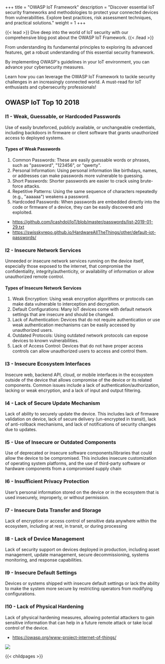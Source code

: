 +++
title = "OWASP IoT Framework"
description = "Discover essential IoT security frameworks and methodologies to protect your connected devices from vulnerabilities. Explore best practices, risk assessment techniques, and practical solutions."
weight = 1
+++


{{< lead >}}
Dive deep into the world of IoT security with our comprehensive blog post about the OWASP IoT Framework. 
{{< /lead >}}

From understanding its fundamental principles to exploring its advanced features, get a robust understanding of this essential security framework. 

By implementing OWASP's guidelines in your IoT environment, you can advance your cybersecurity measures. 

Learn how you can leverage the OWASP IoT Framework to tackle security challenges in an increasingly connected world. A must-read for IoT enthusiasts and cybersecurity professionals!

## OWASP IoT Top 10 2018




### I1 - Weak, Guessable, or Hardcoded Passwords	
Use of easily bruteforced, publicly available, or unchangeable credentials, including backdoors in firmware or client software that grants unauthorized access to deployed systems.

#### Types of Weak Passwords

1. Common Passwords: These are easily guessable words or phrases, such as "password", "123456", or "qwerty".
2. Personal Information: Using personal information like birthdays, names, or addresses can make passwords more vulnerable to guessing.
3. Short Passwords: Shorter passwords are easier to crack using brute-force attacks.
4. Repetitive Patterns: Using the same sequence of characters repeatedly (e.g., "aaaaaa") weakens a password.
5. Hardcoded Passwords: When passwords are embedded directly into the code or firmware of a device, they can be easily discovered and exploited.

- https://github.com/lcashdol/IoT/blob/master/passwords/list-2019-01-29.txt
- https://swisskyrepo.github.io/HardwareAllTheThings/other/default-iot-passwords/

### I2 - Insecure Network Services	
Unneeded or insecure network services running on the device itself, especially those exposed to the internet, that compromise the confidentiality, integrity/authenticity, or availability of information or allow unauthorized remote control.

#### Types of Insecure Network Services

1. Weak Encryption: Using weak encryption algorithms or protocols can make data vulnerable to interception and decryption.
2. Default Configurations: Many IoT devices come with default network settings that are insecure and should be changed.
3. Lack of Authentication: Devices that do not require authentication or use weak authentication mechanisms can be easily accessed by unauthorized users.
4. Outdated Protocols: Using outdated network protocols can expose devices to known vulnerabilities.
5. Lack of Access Control: Devices that do not have proper access controls can allow unauthorized users to access and control them.

### I3 - Insecure Ecosystem Interfaces	
Insecure web, backend API, cloud, or mobile interfaces in the ecosystem outside of the device that allows compromise of the device or its related components. Common issues include a lack of authentication/authorization, lacking or weak encryption, and a lack of input and output filtering.
### I4 - Lack of Secure Update Mechanism	
Lack of ability to securely update the device. This includes lack of firmware validation on device, lack of secure delivery (un-encrypted in transit), lack of anti-rollback mechanisms, and lack of notifications of security changes due to updates.
### I5 - Use of Insecure or Outdated Components	
Use of deprecated or insecure software components/libraries that could allow the device to be compromised. This includes insecure customization of operating system platforms, and the use of third-party software or hardware components from a compromised supply chain
### I6 - Insufficient Privacy Protection	
User’s personal information stored on the device or in the ecosystem that is used insecurely, improperly, or without permission.
### I7 - Insecure Data Transfer and Storage	
Lack of encryption or access control of sensitive data anywhere within the ecosystem, including at rest, in transit, or during processing
### I8 - Lack of Device Management	
Lack of security support on devices deployed in production, including asset management, update management, secure decommissioning, systems monitoring, and response capabilities.
### I9 - Insecure Default Settings	
Devices or systems shipped with insecure default settings or lack the ability to make the system more secure by restricting operators from modifying configurations.
### I10 - Lack of Physical Hardening	
Lack of physical hardening measures, allowing potential attackers to gain sensitive information that can help in a future remote attack or take local control of the device.


- https://owasp.org/www-project-internet-of-things/


<img src="images/OWASP-IoT-Top-10-2018-final.jpg"></img>


{{< childpages >}}